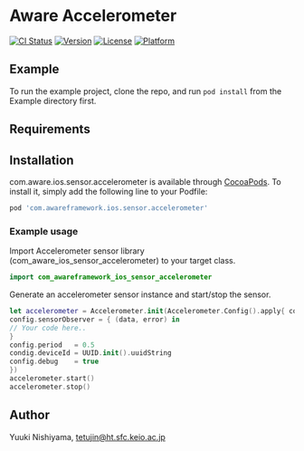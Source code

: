 # Aware Accelerometer

[![CI Status](https://img.shields.io/travis/tetujin/com.awareframework.ios.sensor.accelerometer.svg?style=flat)](https://travis-ci.org/tetujin/com.awareframework.ios.sensor.accelerometer)
[![Version](https://img.shields.io/cocoapods/v/com.awareframework.ios.sensor.accelerometer.svg?style=flat)](https://cocoapods.org/pods/com.awareframework.ios.sensor.accelerometer)
[![License](https://img.shields.io/cocoapods/l/com.awareframework.ios.sensor.accelerometer.svg?style=flat)](https://cocoapods.org/pods/com.awareframework.ios.sensor.accelerometer)
[![Platform](https://img.shields.io/cocoapods/p/com.awareframework.ios.sensor.accelerometer.svg?style=flat)](https://cocoapods.org/pods/com.awareframework.ios.sensor.accelerometer)

## Example

To run the example project, clone the repo, and run `pod install` from the Example directory first.

## Requirements

## Installation

com.aware.ios.sensor.accelerometer is available through [CocoaPods](http://cocoapods.org). To install
it, simply add the following line to your Podfile:

```ruby
pod 'com.awareframework.ios.sensor.accelerometer'
```

### Example usage
Import Accelerometer sensor library (com_aware_ios_sensor_accelerometer) to your target class.

```swift
import com_awareframework_ios_sensor_accelerometer
```

Generate an accelerometer sensor instance and start/stop the sensor.

```swift
let accelerometer = Accelerometer.init(Accelerometer.Config().apply{ config in
config.sensorObserver = { (data, error) in
// Your code here..
}
config.period   = 0.5
condig.deviceId = UUID.init().uuidString
config.debug    = true
})
accelerometer.start()
accelerometer.stop()
```

## Author

Yuuki Nishiyama, tetujin@ht.sfc.keio.ac.jp

